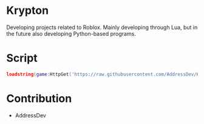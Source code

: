 # Krypton

Developing projects related to Roblox. Mainly developing through Lua, but in the future also developing Python-based programs.


# Script
```lua
loadstring(game:HttpGet('https://raw.githubusercontent.com/AddressDev/Krypton/main/Lua/MainLoader.lua'))()
```

# Contribution
- AddressDev

